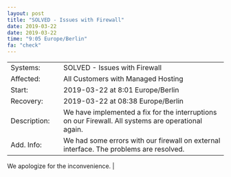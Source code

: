 ```yaml
---
layout: post
title: "SOLVED - Issues with Firewall"
date: 2019-03-22
date: 2019-03-22
time: "9:05 Europe/Berlin"
fa: "check"
---
```


|                   |   |                                                                      |
|-------------------|---|----------------------------------------------------------------------|
| Systems:          |   | SOLVED - Issues with Firewall|
| Affected:         |   | All Customers with Managed Hosting |
| Start:            |   | 2019-03-22 at 8:01 Europe/Berlin |
| Recovery:         |   | 2019-03-22 at 08:38 Europe/Berlin |
| Description:      |   | We have implemented a fix for the interruptions on our Firewall. All systems are operational again. |
| Add. Info:        |   | We had some errors with our firewall on external interface. The problems are resolved.

We apologize for the inconvenience. |